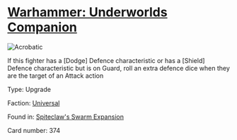 # [Warhammer: Underworlds Companion](https://guidokessels.github.io/wh-underworlds)

  

![Acrobatic](https://warhammerunderworlds.com/wp-content/uploads/sites/6/2018/02/374_ENG.png)

If this fighter has a [Dodge] Defence characteristic or has a [Shield] Defence characteristic but is on Guard, roll an extra defence dice when they are the target of an Attack action

Type: Upgrade

Faction: [Universal](https://guidokessels.github.io/wh-underworlds/factions/universal.md)

Found in: [Spiteclaw's Swarm Expansion](https://guidokessels.github.io/wh-underworlds/locations/spiteclaws-swarm-expansion.md)

Card number: 374

